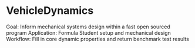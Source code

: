 # VehicleDynamics
Goal: Inform mechanical systems design within a fast open sourced program
Application: Formula Student setup and mechanical design
Workflow: Fill in core dynamic properties and return benchmark test results

